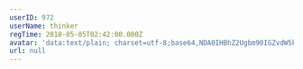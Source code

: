 ```yaml
---
userID: 972
userName: thinker
regTime: 2018-05-05T02:42:00.000Z
avatar: 'data:text/plain; charset=utf-8;base64,NDA0IHBhZ2Ugbm90IGZvdW5kCg=='
url: null
---
```



